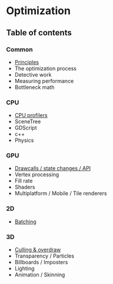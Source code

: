 # Optimization
## Table of contents

### Common
* [Principles](common/common.rst)
* The optimization process
* Detective work
* Measuring performance
* Bottleneck math
### CPU
* [CPU profilers](cpu/cpu.rst)
* SceneTree
* GDScript
* c++
* Physics
### GPU
* [Drawcalls / state changes / API](gpu/gpu.rst)
* Vertex processing
* Fill rate
* Shaders
* Multiplatform / Mobile / Tile renderers

### 2D
* [Batching](2d/batching.md)
### 3D
* [Culling & overdraw](3d/3d.rst)
* Transparency / Particles
* Billboards / Imposters
* Lighting
* Animation / Skinning
